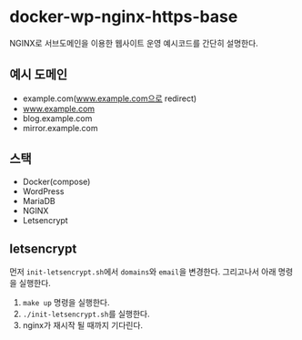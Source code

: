 # docker-wp-nginx-https-base
NGINX로 서브도메인을 이용한 웹사이트 운영 예시코드를 간단히 설명한다.

## 예시 도메인
- example.com(www.example.com으로 redirect)
- www.example.com
- blog.example.com
- mirror.example.com

## 스택
- Docker(compose)
- WordPress
- MariaDB
- NGINX
- Letsencrypt

## letsencrypt
먼저 `init-letsencrypt.sh`에서 `domains`와 `email`을 변경한다. 그리고나서 아래 명령을 실행한다.

1. `make up` 명령을 실행한다.
2. `./init-letsencrypt.sh`를 실행한다.
3. nginx가 재시작 될 때까지 기다린다.